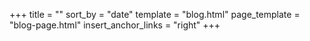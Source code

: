 +++
title = ""
sort_by = "date"
template = "blog.html"
page_template = "blog-page.html"
insert_anchor_links = "right"
+++